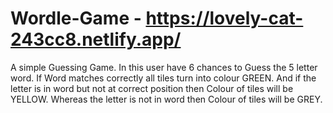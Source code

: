 # Wordle-Game - https://lovely-cat-243cc8.netlify.app/
A simple Guessing Game. 
 In this user have 6 chances to Guess the 5 letter word.
 If Word matches correctly all tiles turn into colour GREEN.
 And if the letter is in word but not at correct position then Colour of tiles will be YELLOW.
 Whereas the letter is not in word then Colour of tiles will be GREY.
